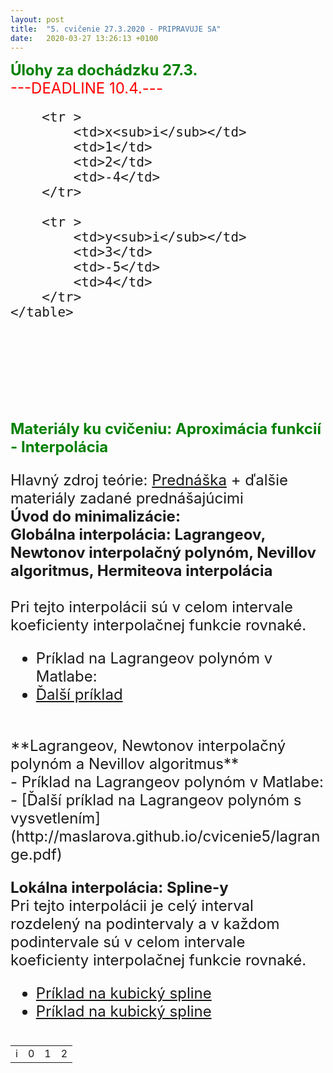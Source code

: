 ```yaml
---
layout: post
title:  "5. cvičenie 27.3.2020 - PRIPRAVUJE SA"
date:   2020-03-27 13:26:13 +0100
---
```


<font size="5"> <span style="color:green"><b>Úlohy za dochádzku 27.3.</b></span></font> <br />
<font size="5"> <span style="color:red">---DEADLINE 10.4.---</span> <font size="5"><br />

  <table align="left"> 
        <tr > 
            <td>i</td>
            <td>0</td>
            <td>1</td>
            <td>2</td>
        </tr>

        <tr >
            <td>x<sub>i</sub></td> 
            <td>1</td>
            <td>2</td>
            <td>-4</td>
        </tr>
 
        <tr >
            <td>y<sub>i</sub></td>
            <td>3</td>
            <td>-5</td>
            <td>4</td>
        </tr>    
    </table> 
<br />
<br />
<br />
<br />

<font size="5">  <span style="color:green"><b>Materiály ku cvičeniu: Aproximácia funkcií - Interpolácia</b></span></font>  

 Hlavný zdroj teórie: [Prednáška](http://kfe.fjfi.cvut.cz/~limpouch/numet/aprox.pdf) + ďalšie materiály zadané prednášajúcimi <br />
 **Úvod do minimalizácie:**  <br />
 **Globálna interpolácia: Lagrangeov, Newtonov interpolačný polynóm, Nevillov algoritmus, Hermiteova interpolácia**  <br />
<br />
Pri tejto interpolácii sú v celom intervale koeficienty interpolačnej funkcie rovnaké.
- Príklad na Lagrangeov polynóm v Matlabe: <br />
- [Ďalší príklad ](http://maslarova.github.io/cvicenie4/porovnani_riesenie.m)<br />
<br />
 **Lagrangeov, Newtonov interpolačný polynóm a Nevillov algoritmus**  <br />
- Príklad na Lagrangeov polynóm v Matlabe: <br />
- [Ďalší príklad na Lagrangeov polynóm s vysvetlením](http://maslarova.github.io/cvicenie5/lagrange.pdf)<br />

 **Lokálna interpolácia: Spline-y**  <br />
Pri tejto interpolácii je celý interval rozdelený na podintervaly a v každom podintervale sú v celom intervale koeficienty interpolačnej funkcie rovnaké.

- [Príklad na kubický spline](http://maslarova.github.io/cvicenie5/spline.pdf)<br />
- [Príklad na kubický spline](http://maslarova.github.io/cvicenie5/spline.m)<br />


